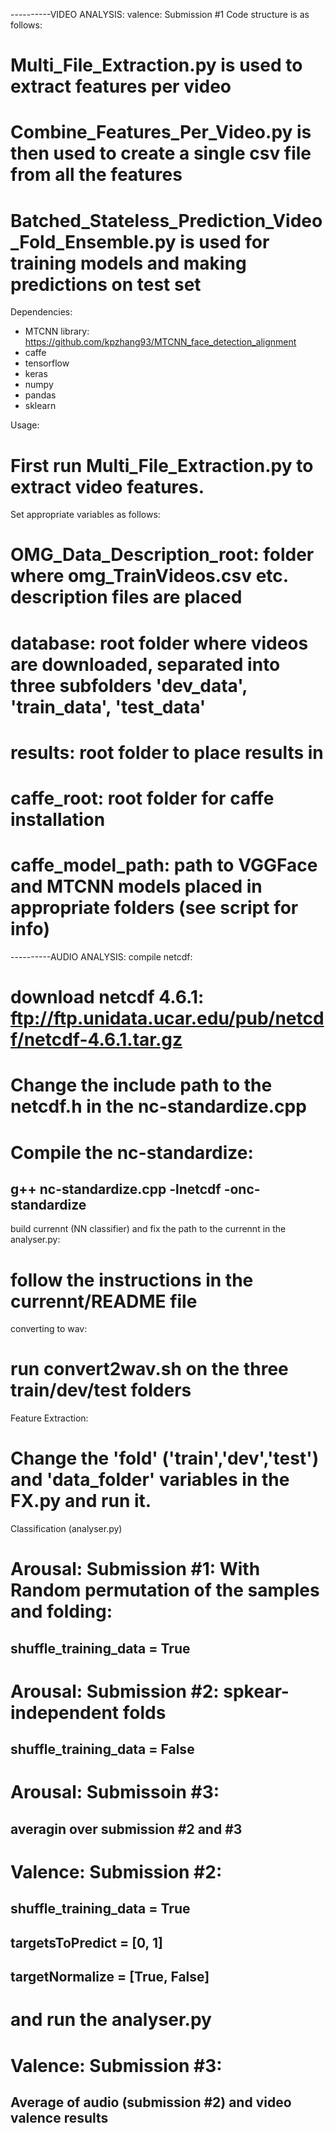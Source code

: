 ----------VIDEO ANALYSIS: valence: Submission #1
Code structure is as follows:

# Multi_File_Extraction.py is used to extract features per video 
# Combine_Features_Per_Video.py is then used to create a single csv file from all the features
# Batched_Stateless_Prediction_Video_Fold_Ensemble.py is used for training models and making predictions on test set


Dependencies: 
- MTCNN library: https://github.com/kpzhang93/MTCNN_face_detection_alignment 
- caffe
- tensorflow
- keras
- numpy
- pandas
- sklearn

Usage:
# First run Multi_File_Extraction.py to extract video features.
Set appropriate variables as follows:
# OMG_Data_Description_root: folder where omg_TrainVideos.csv etc. description files are placed
# database: root folder where videos are downloaded, separated into three subfolders 'dev_data', 'train_data', 'test_data'
# results: root folder to place results in
# caffe_root: root folder for caffe installation
# caffe_model_path: path to VGGFace and MTCNN models placed in appropriate folders (see script for info)

----------AUDIO ANALYSIS:
compile netcdf:
# download netcdf 4.6.1: ftp://ftp.unidata.ucar.edu/pub/netcdf/netcdf-4.6.1.tar.gz
# Change the include path to the netcdf.h in the nc-standardize.cpp
# Compile the nc-standardize:
## g++ nc-standardize.cpp -lnetcdf -onc-standardize

build currennt (NN classifier) and fix the path to the currennt in the analyser.py:
# follow the instructions in the currennt/README file

converting to wav:
# run convert2wav.sh on the three train/dev/test folders

Feature Extraction:
# Change the 'fold' ('train','dev','test') and 'data_folder' variables in the FX.py and run it.

Classification (analyser.py)
# Arousal: Submission #1: With Random permutation of the samples and folding:
## shuffle_training_data = True

# Arousal: Submission #2: spkear-independent folds
## shuffle_training_data = False

# Arousal: Submissoin #3:
## averagin over submission #2 and #3

# Valence: Submission #2: 
## shuffle_training_data = True
## targetsToPredict = [0, 1]
## targetNormalize = [True, False]

# and run the analyser.py

# Valence: Submission #3:
## Average of audio (submission #2) and video valence results

